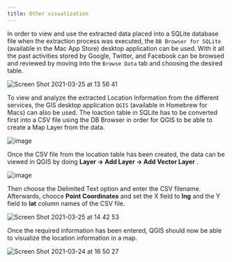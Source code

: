 ```yaml
---
title: Other visualization
---
```


In order to view and use the extracted data placed into a SQLite database file when the extraction process was executed, the `DB Browser for SQLite` (available in the Mac App Store) desktop application can be used. With it all the past activities stored by Google, Twitter, and Facebook can be browsed and reviewed by moving into the `Browse Data` tab and choosing the desired table. 

![Screen Shot 2021-03-25 at 13 56 41](https://user-images.githubusercontent.com/68265868/112421662-cf619880-8d72-11eb-8467-0737a5bd71d9.png)


To view and analyze the extracted Location Information from the different services, the GIS desktop application `QGIS` (available in Homebrew for Macs) can also be used. The loaction table in SQLite has to be converted first into a CSV file using the DB Browser in order for QGIS to be able to create a Map Layer from the data. 

![image](https://user-images.githubusercontent.com/68265868/112423648-64b25c00-8d76-11eb-8a8f-f0a318d4f651.png)


Once the CSV file from the location table has been created, the data can be viewed in QGIS by doing **Layer -> Add Layer -> Add Vector Layer** .

![image](https://user-images.githubusercontent.com/68265868/112424576-04bcb500-8d78-11eb-8e1c-e1afc42cda84.png)
 
 Then choose the Delimited Text option and enter the CSV filename. Afterwards, chooce **Point Coordinates** and set the X field to **lng** and the Y field to **lat** column names of the CSV file. 
 
 
 ![Screen Shot 2021-03-25 at 14 42 53](https://user-images.githubusercontent.com/68265868/112425021-ba880380-8d78-11eb-84ca-e466ab416e04.png)

 Once the required information has been entered, QGIS should now be able to visualize the location information in a map.
 
![Screen Shot 2021-03-24 at 16 50 27](https://user-images.githubusercontent.com/68265868/112420563-c1127d00-8d70-11eb-8d58-23930f47284f.png)

